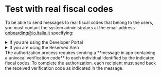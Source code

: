 # Test with real fiscal codes

To be able to send messages to real fiscal codes that belong to the users, you must contact the system administrators at the email address [onboarding@io.italia.it](mailto:onboarding@io.italia.it) specifying:

<details>
<summary>If you are using the Developer Portal</summary>
* Email of the user registered with the developer portal
* service (or subscription) id
* fiscal codes to enable for receiving push notifications and messages in the IO app

</details>
<details>
<summary>If you are using the Reserved Area</summary>
* Fiscal code of the user of the Reserved Area
* service (or subscription) id
* fiscal codes to enable for receiving push notifications and messages in the IO app

</details>
The authorization process requires sending a **message in app containing a univocal verification code** to each individual identified by the indicated fiscal codes. To complete the authorization, each recipient must send back the received verification code as indicated in the message.